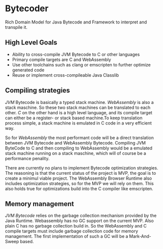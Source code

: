 # Bytecoder

Rich Domain Model for Java Bytecode and Framework to interpret and transpile it.

## High Level Goals

* Ability to cross-compile JVM Bytecode to C or other languages
* Primary compile targets are C and WebAssembly
* Use other toolchains such as clang or emscripten to further optimize generated code
* Reuse or implement cross-compileable Java Classlib

## Compiling strategies

*JVM* Bytecode is basically a typed stack machine. *WebAssembly* is also a stack maschine. So these
two stack machines can be translated to each other.
*C* on the other hand is a high level language, and its compile target can either be a register- or stack based machine.To keep translation process simple, a stack machine is emulated in C code in a very efficient way.

So for *WebAssembly* the most performant code will be a direct translation between JVM Bytecode and WebAssembly Bytecode. Compiling JVM ByteCode to C and then compiling to WebAssembly would be a emulated stack machine running on a stack maschine,
which will of course be a performance penality.

There are currently no plans to implement Bytecode optimization strategies. The reasoning is that the current status of the project is MVP, the goal is to create a minimul viable project. The WebAssembly Browser Runtime also includes optimization strategies, so for the MVP we will rely on them. This also holds true for optimizations build into the C compiler like emscripten.

## Memory management

*JVM Bytecode* relies on the garbage collection mechanism provided by the Java Runtime. Webassembly has no GC support on the current MVP. Also plain C has no garbage collection build in. So the WebAssembly and C compile targets must include garbage collection code for memory management. The first implementation of such a GC will be a Mark-And-Sweep based.

